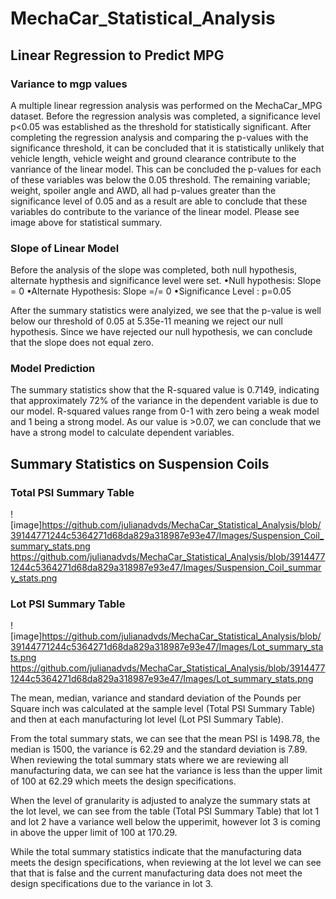 # MechaCar_Statistical_Analysis


## Linear Regression to Predict MPG

### Variance to mgp values
A multiple linear regression analysis was performed on the MechaCar_MPG dataset.  Before the regression analysis was completed, a significance level p<0.05 was established as the threshold for statistically significant.  After completing the regression analysis and comparing the p-values with the significance threshold, it can be concluded that it is statistically unlikely that vehicle length, vehicle weight and ground clearance contribute to the vanriance of the linear model.  This can be concluded the p-values for each of these variables was below the 0.05 threshold.  The remaining variable; weight, spoiler angle and AWD, all had p-values greater than the significance level of 0.05 and as a result are able to conclude that these variables do contribute to the variance of the linear model.  Please see image above for statistical summary. 

### Slope of Linear Model
Before the analysis of the slope was completed, both null hypothesis, alternate hypthesis and significance level were set.
        •Null hypothesis: Slope = 0
        •Alternate Hypothesis: Slope =/= 0
        •Significance Level : p=0.05

After the summary statistics were analyized, we see that the p-value is well below our threshold of 0.05 at 5.35e-11 meaning we reject our null hypothesis.  Since we have rejected our null hypothesis, we can conclude that the slope does not equal zero.

### Model Prediction

The summary statistics show that the R-squared value is 0.7149, indicating that approximately 72% of the variance in the dependent variable is due to our model.  R-squared values range from 0-1 with zero being a weak model and 1 being a strong model.  As our value is >0.07, we can conclude that we have a strong model to calculate dependent variables.

## Summary Statistics on Suspension Coils
### Total PSI Summary Table
![image]https://github.com/julianadvds/MechaCar_Statistical_Analysis/blob/39144771244c5364271d68da829a318987e93e47/Images/Suspension_Coil_summary_stats.png
https://github.com/julianadvds/MechaCar_Statistical_Analysis/blob/39144771244c5364271d68da829a318987e93e47/Images/Suspension_Coil_summary_stats.png

### Lot PSI Summary Table
![image]https://github.com/julianadvds/MechaCar_Statistical_Analysis/blob/39144771244c5364271d68da829a318987e93e47/Images/Lot_summary_stats.png
https://github.com/julianadvds/MechaCar_Statistical_Analysis/blob/39144771244c5364271d68da829a318987e93e47/Images/Lot_summary_stats.png

The mean, median, variance and standard deviation of the Pounds per Square inch was calculated at the sample level (Total PSI Summary Table) and then at each manufacturing lot level (Lot PSI Summary Table).  

From the total summary stats, we can see that the mean PSI is 1498.78, the median is 1500, the variance is 62.29 and the standard deviation is 7.89.  When reviewing the total summary stats where we are reviewing all manufacturing data, we can see hat the variance is less than the upper limit of 100 at 62.29 which meets the design specifications.

When the level of granularity is adjusted to analyze the summary stats at the lot level, we can see from the table (Total PSI Summary Table) that lot 1 and lot 2 have a variance well below the upperimit, however lot 3 is coming in above the upper limit of 100 at 170.29.

While the total summary statistics indicate that the manufacturing data meets the design specifications, when reviewing at the lot level we can see that that is false and the current manufacturing data does not meet the design specifications due to the variance in lot 3.

